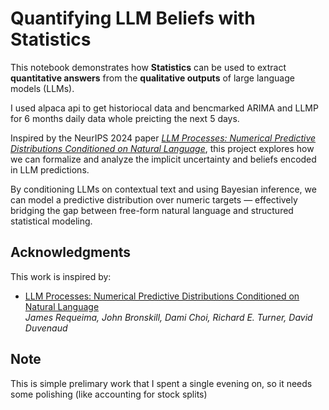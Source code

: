 # Quantifying LLM Beliefs with  Statistics

This notebook demonstrates how **Statistics** can be used to extract **quantitative answers** from the **qualitative outputs** of large language models (LLMs).

I used alpaca api to get historiocal data and bencmarked ARIMA and LLMP for 6 months daily data whole preicting the next 5 days.

Inspired by the NeurIPS 2024 paper [_LLM Processes: Numerical Predictive Distributions Conditioned on Natural Language_](https://proceedings.neurips.cc/paper_files/paper/2024/file/c5ec22711f3a4a2f4a0a8ffd92167190-Paper-Conference.pdf), this project explores how we can formalize and analyze the implicit uncertainty and beliefs encoded in LLM predictions.

By conditioning LLMs on contextual text and using Bayesian inference, we can model a predictive distribution over numeric targets — effectively bridging the gap between free-form natural language and structured statistical modeling.


## Acknowledgments

This work is inspired by:
- [LLM Processes: Numerical Predictive Distributions Conditioned on Natural Language](https://proceedings.neurips.cc/paper_files/paper/2024/file/c5ec22711f3a4a2f4a0a8ffd92167190-Paper-Conference.pdf)  
  _James Requeima, John Bronskill, Dami Choi, Richard E. Turner, David Duvenaud_

## Note

This is simple prelimary work that I spent a single evening on, so it needs some polishing (like accounting for stock splits)


